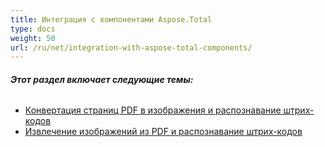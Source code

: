 ```yaml
---
title: Интеграция с компонентами Aspose.Total
type: docs
weight: 50
url: /ru/net/integration-with-aspose-total-components/
---
```


###### **Этот раздел включает следующие темы:**
- [Конвертация страниц PDF в изображения и распознавание штрих-кодов](/pdf/ru/net/convert-pdf-pages-to-images-and-recognize-barcodes/)
- [Извлечение изображений из PDF и распознавание штрих-кодов](/pdf/ru/net/extract-images-from-pdf-and-recognize-barcodes/)
